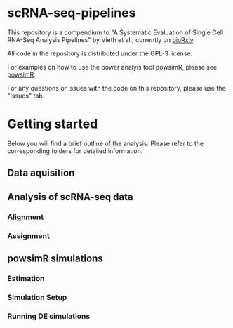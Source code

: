 # scRNA-seq-pipelines
This repository is a compendium to "A Systematic Evaluation of Single Cell RNA-Seq Analysis Pipelines" by Vieth et al., currently on [bioRxiv](https://www.biorxiv.org/content/10.1101/583013v1).

All code in the repository is distributed under the GPL-3 license.

For examples on how to use the power analyis tool powsimR, please see [powsimR](https://github.com/bvieth/powsimR).

For any questions or issues with the code on this repository, please use the "Issues" tab.

# Getting started

Below you will find a brief outline of the analysis. Please refer to the corresponding folders for detailed information.

## Data aquisition



## Analysis of scRNA-seq data

### Alignment

### Assignment


## powsimR simulations

### Estimation

### Simulation Setup

### Running DE simulations
